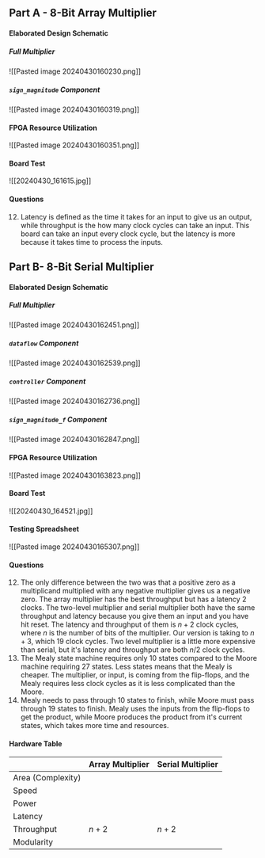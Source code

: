 ## Part A - 8-Bit Array Multiplier
#### Elaborated Design Schematic
##### Full Multiplier
![[Pasted image 20240430160230.png]]
##### `sign_magnitude` Component
![[Pasted image 20240430160319.png]]
#### FPGA Resource Utilization
![[Pasted image 20240430160351.png]]
#### Board Test
![[20240430_161615.jpg]]
#### Questions
12. Latency is defined as the time it takes for an input to give us an output, while throughput is the how many clock cycles can take an input. This board can take an input every clock cycle, but the latency is more because it takes time to process the inputs.
## Part B-  8-Bit Serial Multiplier
#### Elaborated Design Schematic
##### Full Multiplier
![[Pasted image 20240430162451.png]]
##### `dataflow` Component
![[Pasted image 20240430162539.png]]
##### `controller` Component
![[Pasted image 20240430162736.png]]
##### `sign_magnitude_f` Component
![[Pasted image 20240430162847.png]]
#### FPGA Resource Utilization
![[Pasted image 20240430163823.png]]
#### Board Test
![[20240430_164521.jpg]]
#### Testing Spreadsheet
![[Pasted image 20240430165307.png]]
#### Questions
12. The only difference between the two was that a positive zero as a multiplicand multiplied with any negative multiplier gives us a negative zero. The array multiplier has the best throughput but has a latency 2 clocks. The two-level multiplier and serial multiplier both have the same throughput and latency because you give them an input and you have hit reset. The latency and throughput of them is $n + 2$ clock cycles, where $n$ is the number of bits of the multiplier. Our version is taking to $n + 3$, which 19 clock cycles. Two level multiplier is a little more expensive than serial, but it's latency and throughput are both $n/2$ clock cycles.
13. The Mealy state machine requires only 10 states compared to the Moore machine requiring 27 states. Less states means that the Mealy is cheaper. The multiplier, or input, is coming from the flip-flops, and the Mealy requires less clock cycles as it is less complicated than the Moore.
14. Mealy needs to pass through 10 states to finish, while Moore must pass through 19 states to finish. Mealy uses the inputs from the flip-flops to get the product, while Moore produces the product from it's current states, which takes more time and resources.
#### Hardware Table

|                   | Array Multiplier | Serial Multiplier |
| ----------------- | ---------------- | ----------------- |
| Area (Complexity) |                  |                   |
| Speed             |                  |                   |
| Power             |                  |                   |
| Latency           |                  |                   |
| Throughput        | $n + 2$          | $n+2$             |
| Modularity        |                  |                   |

